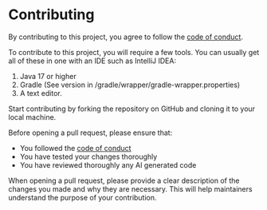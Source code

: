 # Contributing

By contributing to this project, you agree to follow the [code of conduct].

To contribute to this project, you will require a few tools. You can usually get all of these in one with an IDE such as IntelliJ IDEA:

1. Java 17 or higher
2. Gradle (See version in /gradle/wrapper/gradle-wrapper.properties)
3. A text editor.

Start contributing by forking the repository on GitHub and cloning it to your local machine.

Before opening a pull request, please ensure that:

- You followed the [code of conduct]   
- You have tested your changes thoroughly
- You have reviewed thoroughly any AI generated code

When opening a pull request, please provide a clear description of the changes you made and why they are necessary. This will help maintainers understand the purpose of your contribution.

[code of conduct]: https://github.com/HelpChat/DeluxeMenus/blob/main/CODE_OF_CONDUCT.md